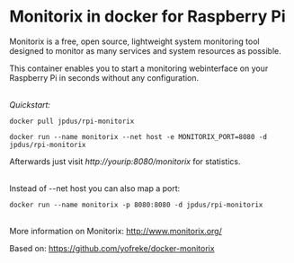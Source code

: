 Monitorix in docker for Raspberry Pi
===================
Monitorix is a free, open source, lightweight system monitoring tool designed to monitor as many services and system resources as possible.

This container enables you to start a monitoring webinterface on your Raspberry Pi in seconds without any configuration.
<br><br>

*Quickstart:*

```docker pull jpdus/rpi-monitorix```

```docker run --name monitorix --net host -e MONITORIX_PORT=8080 -d jpdus/rpi-monitorix```

Afterwards just visit *http://yourip:8080/monitorix* for statistics.
<br><br>

Instead of --net host you can also map a port:

```docker run --name monitorix -p 8080:8080 -d jpdus/rpi-monitorix```
<br><br>

More information on Monitorix:
http://www.monitorix.org/

Based on:
https://github.com/yofreke/docker-monitorix
